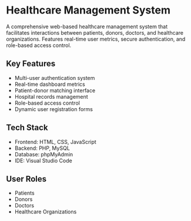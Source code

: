 # Healthcare Management System

A comprehensive web-based healthcare management system that facilitates interactions between patients, donors, doctors, and healthcare organizations. Features real-time user metrics, secure authentication, and role-based access control.

## Key Features
- Multi-user authentication system
- Real-time dashboard metrics
- Patient-donor matching interface
- Hospital records management
- Role-based access control
- Dynamic user registration forms

## Tech Stack
- Frontend: HTML, CSS, JavaScript
- Backend: PHP, MySQL
- Database: phpMyAdmin
- IDE: Visual Studio Code

## User Roles
- Patients
- Donors
- Doctors
- Healthcare Organizations
